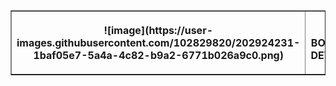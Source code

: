 <!DOCTYPE html>
<html lang="en">
<head>
</head>
<body>


<table border="1" >
    <th>![image](https://user-images.githubusercontent.com/102829820/202924231-1baf05e7-5a4a-4c82-b9a2-6771b026a9c0.png)</th>
    <th>
        <b><p align="center">PHP BOOTCAMP DEVELOPER</p><b>
    </th>
   

</table>
    
</body>
</html>
